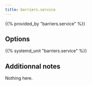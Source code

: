```yaml
---
title: barriers.service
---
```


{{% provided_by "barriers.service" %}}

## Options

{{% systemd_unit "barriers.service" %}}

## Additionnal notes

Nothing here.